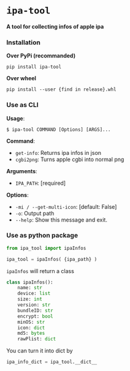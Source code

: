 # `ipa-tool`

**A tool for collecting infos of apple ipa**

### Installation
**Over PyPi (recommanded)**
```shell
pip install ipa-tool
```

**Over wheel**
```shell
pip install --user {find in release}.whl
```

### Use as CLI
**Usage**:

```console
$ ipa-tool COMMAND [Options] [ARGS]... 
```

**Command**:

* `get-info`: Returns ipa infos in json
* `cgbi2png`: Turns apple cgbi into normal png

**Arguments**:

* `IPA_PATH`: [required]

**Options**:

* `-mi / --get-multi-icon`: [default: False]
* `-o`: Output path
* `--help`: Show this message and exit.

### Use as python package

```python
from ipa_tool import ipaInfos

ipa_tool = ipaInfos( {ipa_path} )
```

`ipaInfos` will return a class
```python
class ipaInfos():
    name: str
    device: list
    size: int
    version: str
    bundleID: str
    encrypt: bool
    minOS: str
    icon: dict
    md5: bytes
    rawPlist: dict
```
You can turn it into dict by
```python
ipa_info_dict = ipa_tool.__dict__
```
